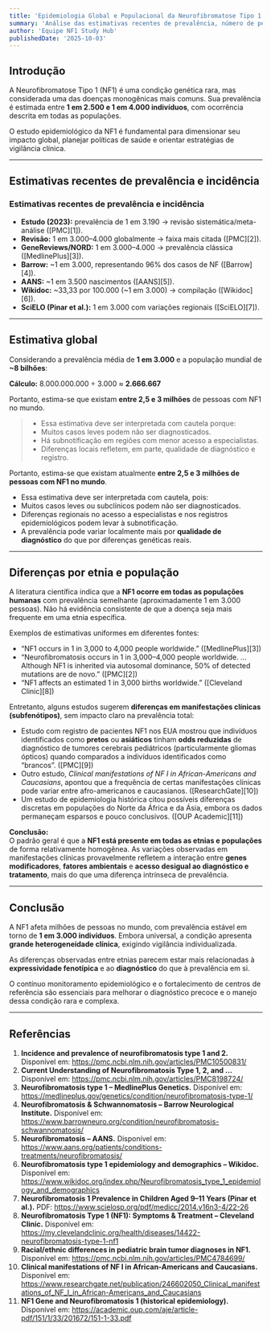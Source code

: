 ```yaml
---
title: 'Epidemiologia Global e Populacional da Neurofibromatose Tipo 1 (NF1)'
summary: 'Análise das estimativas recentes de prevalência, número de pessoas afetadas no mundo e possíveis diferenças entre etnias e populações.'
author: 'Equipe NF1 Study Hub'
publishedDate: '2025-10-03'
---
```


## Introdução

A Neurofibromatose Tipo 1 (NF1) é uma condição genética rara, mas considerada uma das doenças monogênicas mais comuns. Sua prevalência é estimada entre **1 em 2.500 e 1 em 4.000 indivíduos**, com ocorrência descrita em todas as populações.  

O estudo epidemiológico da NF1 é fundamental para dimensionar seu impacto global, planejar políticas de saúde e orientar estratégias de vigilância clínica.  

---

## Estimativas recentes de prevalência e incidência

### Estimativas recentes de prevalência e incidência

- **Estudo (2023):** prevalência de 1 em 3.190 → revisão sistemática/meta-análise ([PMC][1]).
- **Revisão:** 1 em 3.000–4.000 globalmente → faixa mais citada ([PMC][2]).
- **GeneReviews/NORD:** 1 em 3.000–4.000 → prevalência clássica ([MedlinePlus][3]).
- **Barrow:** ~1 em 3.000, representando 96% dos casos de NF ([Barrow][4]).
- **AANS:** ~1 em 3.500 nascimentos ([AANS][5]).
- **Wikidoc:** ~33,33 por 100.000 (~1 em 3.000) → compilação ([Wikidoc][6]).
- **SciELO (Pinar et al.):** 1 em 3.000 com variações regionais ([SciELO][7]).
---

## Estimativa global

Considerando a prevalência média de **1 em 3.000** e a população mundial de **~8 bilhões**:

**Cálculo:** 8.000.000.000 ÷ 3.000 ≈ **2.666.667**

Portanto, estima-se que existam **entre 2,5 e 3 milhões** de pessoas com NF1 no mundo.

> - Essa estimativa deve ser interpretada com cautela porque:
> - Muitos casos leves podem não ser diagnosticados.
> - Há subnotificação em regiões com menor acesso a especialistas.
> - Diferenças locais refletem, em parte, qualidade de diagnóstico e registro.


Portanto, estima-se que existam atualmente **entre 2,5 e 3 milhões de pessoas com NF1 no mundo**.  

- Essa estimativa deve ser interpretada com cautela, pois:  
- Muitos casos leves ou subclínicos podem não ser diagnosticados.  
- Diferenças regionais no acesso a especialistas e nos registros epidemiológicos podem levar à subnotificação.  
- A prevalência pode variar localmente mais por **qualidade de diagnóstico** do que por diferenças genéticas reais.  

---

## Diferenças por etnia e população

A literatura científica indica que a **NF1 ocorre em todas as populações humanas** com prevalência semelhante (aproximadamente 1 em 3.000 pessoas). Não há evidência consistente de que a doença seja mais frequente em uma etnia específica.  

Exemplos de estimativas uniformes em diferentes fontes:  

- “NF1 occurs in 1 in 3,000 to 4,000 people worldwide.” ([MedlinePlus][3])  
- “Neurofibromatosis occurs in 1 in 3,000–4,000 people worldwide. … Although NF1 is inherited via autosomal dominance, 50% of detected mutations are de novo.” ([PMC][2])  
- “NF1 affects an estimated 1 in 3,000 births worldwide.” ([Cleveland Clinic][8])  

Entretanto, alguns estudos sugerem **diferenças em manifestações clínicas (subfenótipos)**, sem impacto claro na prevalência total:  

- Estudo com registro de pacientes NF1 nos EUA mostrou que indivíduos identificados como **pretos** ou **asiáticos** tinham **odds reduzidas** de diagnóstico de tumores cerebrais pediátricos (particularmente gliomas ópticos) quando comparados a indivíduos identificados como “brancos”. ([PMC][9])  
- Outro estudo, *Clinical manifestations of NF I in African-Americans and Caucasians*, apontou que a frequência de certas manifestações clínicas pode variar entre afro-americanos e caucasianos. ([ResearchGate][10])  
- Um estudo de epidemiologia histórica citou possíveis diferenças discretas em populações do Norte da África e da Ásia, embora os dados permaneçam esparsos e pouco conclusivos. ([OUP Academic][11])  

**Conclusão:**  
O padrão geral é que a **NF1 está presente em todas as etnias e populações** de forma relativamente homogênea. As variações observadas em manifestações clínicas provavelmente refletem a interação entre **genes modificadores**, **fatores ambientais** e **acesso desigual ao diagnóstico e tratamento**, mais do que uma diferença intrínseca de prevalência.

---

## Conclusão

A NF1 afeta milhões de pessoas no mundo, com prevalência estável em torno de **1 em 3.000 indivíduos**. Embora universal, a condição apresenta **grande heterogeneidade clínica**, exigindo vigilância individualizada.  

As diferenças observadas entre etnias parecem estar mais relacionadas à **expressividade fenotípica** e ao **diagnóstico** do que à prevalência em si.  

O contínuo monitoramento epidemiológico e o fortalecimento de centros de referência são essenciais para melhorar o diagnóstico precoce e o manejo dessa condição rara e complexa.  

---

## Referências

1. **Incidence and prevalence of neurofibromatosis type 1 and 2.** Disponível em: https://pmc.ncbi.nlm.nih.gov/articles/PMC10500831/  
2. **Current Understanding of Neurofibromatosis Type 1, 2, and …** Disponível em: https://pmc.ncbi.nlm.nih.gov/articles/PMC8198724/  
3. **Neurofibromatosis type 1 – MedlinePlus Genetics.** Disponível em: https://medlineplus.gov/genetics/condition/neurofibromatosis-type-1/  
4. **Neurofibromatosis & Schwannomatosis – Barrow Neurological Institute.** Disponível em: https://www.barrowneuro.org/condition/neurofibromatosis-schwannomatosis/  
5. **Neurofibromatosis – AANS.** Disponível em: https://www.aans.org/patients/conditions-treatments/neurofibromatosis/  
6. **Neurofibromatosis type 1 epidemiology and demographics – Wikidoc.** Disponível em: https://www.wikidoc.org/index.php/Neurofibromatosis_type_1_epidemiology_and_demographics  
7. **Neurofibromatosis 1 Prevalence in Children Aged 9–11 Years (Pinar et al.).** PDF: https://www.scielosp.org/pdf/medicc/2014.v16n3-4/22-26  
8. **Neurofibromatosis Type 1 (NF1): Symptoms & Treatment – Cleveland Clinic.** Disponível em: https://my.clevelandclinic.org/health/diseases/14422-neurofibromatosis-type-1-nf1  
9. **Racial/ethnic differences in pediatric brain tumor diagnoses in NF1.** Disponível em: https://pmc.ncbi.nlm.nih.gov/articles/PMC4784699/  
10. **Clinical manifestations of NF I in African-Americans and Caucasians.** Disponível em: https://www.researchgate.net/publication/246602050_Clinical_manifestations_of_NF_I_in_African-Americans_and_Caucasians  
11. **NF1 Gene and Neurofibromatosis 1 (historical epidemiology).** Disponível em: https://academic.oup.com/aje/article-pdf/151/1/33/201672/151-1-33.pdf
